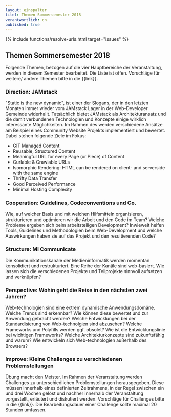 ```yaml
---
layout: einspalter
titel: Themen Sommersemester 2018
verantwortlich: cn
published: true
---
```


{% include functions/resolve-urls.html target="issues" %}

## Themen Sommersemester 2018

Folgende Themen, bezogen auf die vier Hauptbereiche der Veranstaltung, werden in diesem Semester bearbeitet. Die Liste ist offen. Vorschläge für weitere/ andere Themen bitte in die {{link}}.

### Direction: JAMstack

 "Static is the new dynamic", ist einer der Slogans, der in den letzten Monaten immer wieder vom JAMstack Lager in der Web-Developer Gemeinde widerhallt. Tatsächlich bietet JAMstack als Architekturansatz und die damit verbundenen Technologien und Konzepte einige wirklich interessante Möglichkeiten. Im Rahmen des werden verschiedene Ansätze am Beispiel eines Community Website Projekts implementiert und bewertet. Dabei stehen folgende Ziele im Fokus:
- GIT Managed Content
- Reusable, Structured Content
- Meaningful URL for every Page (or Piece) of Content
- Curlable & Crawlable URLs 
- Isomorphic Rendering: HTML can be rendered on client- and serverside with the same engine
- Thrifty Data Transfer
- Good Perceived Performance
- Minimal Hosting Complexity

### Cooperation: Guidelines, Codeconventions und Co.

Wie, auf welcher Basis und mit welchen Hilfsmitteln organisieren, strukturieren und optimieren wir die Arbeit und den Code im Team? Welche Probleme ergeben sich beim arbeitsteiligen Development? Inwieweit helfen Tools, Guidelines und Methodologien beim Web-Development und welche Auswirkungen haben sie auf das Projekt und den resultierenden Code? 

### Structure: MI Communicate

Die Kommunikationskanäle der Medieninformatik werden momentan konsolidiert und restrukturiert. Eine Reihe der Kanäle sind web-basiert. Wie lassen sich die verschiedenen Projekte und Teilprojekte sinnvoll aufsetzen und verknüpfen? 

### Perspective: Wohin geht die Reise in den nächsten zwei Jahren?

Web-technologien sind eine extrem dynamische Anwendungsdomäne. Welche Trends sind erkennbar? Wie können diese bewertet und zur Anwendung gebracht werden? Welche Entwicklungen bei der Standardisierung von Web-technolgien sind abzusehen? Welche Frameworks und Polyfills werden ggf. obsolet? Wie ist die Entwicklungslinie bei wichtigen Frameworks? Welche Architekturkonzepte sind zukunftsfähig und warum? Wie entwickeln sich Web-technologien außerhalb des Browsers?

### Improve: Kleine Challenges zu verschiedenen Problemstellungen

Übung macht den Meister. Im Rahmen der Veranstaltung werden Challenges zu unterschiedlichen Problemstellungen herausgegeben. Diese müssen innerhalb eines definierten Zeitrahmens, in der Regel zwischen ein und drei Wochen gelöst und nachher innerhalb der Veranstaltung vorgestellt, erläutert und diskutiert werden. Vorschläge für Challenges bitte in die {{link}}. Die Bearbeitungsdauer einer Challenge sollte maximal 20 Stunden umfassen.


